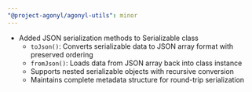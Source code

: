 ```yaml
---
"@project-agonyl/agonyl-utils": minor
---
```


- Added JSON serialization methods to Serializable class
  - `toJson()`: Converts serializable data to JSON array format with preserved ordering
  - `fromJson()`: Loads data from JSON array back into class instance
  - Supports nested serializable objects with recursive conversion
  - Maintains complete metadata structure for round-trip serialization
